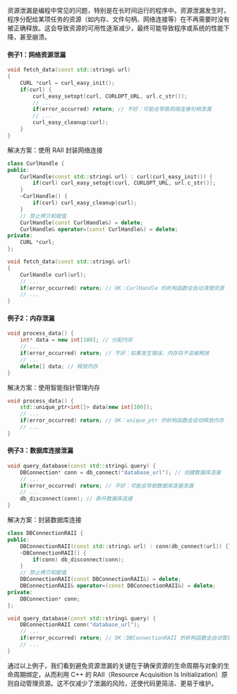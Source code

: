 
资源泄漏是编程中常见的问题，特别是在长时间运行的程序中。资源泄漏发生时，程序分配给某项任务的资源（如内存、文件句柄、网络连接等）在不再需要时没有被正确释放。这会导致资源的可用性逐渐减少，最终可能导致程序或系统的性能下降，甚至崩溃。

#### 例子1：网络资源泄漏

```cpp
void fetch_data(const std::string& url)
{
    CURL *curl = curl_easy_init();
    if(curl) {
        curl_easy_setopt(curl, CURLOPT_URL, url.c_str());
        // ...
        if(error_occurred) return; // 不好：可能会导致网络连接句柄泄漏
        // ...
        curl_easy_cleanup(curl);
    }
}
```

解决方案：使用 RAII 封装网络连接

```cpp
class CurlHandle {
public:
    CurlHandle(const std::string& url) : curl(curl_easy_init()) {
        if(curl) curl_easy_setopt(curl, CURLOPT_URL, url.c_str());
    }
    ~CurlHandle() {
        if(curl) curl_easy_cleanup(curl);
    }
    // 禁止拷贝和赋值
    CurlHandle(const CurlHandle&) = delete;
    CurlHandle& operator=(const CurlHandle&) = delete;
private:
    CURL *curl;
};

void fetch_data(const std::string& url)
{
    CurlHandle curl(url);
    // ...
    if(error_occurred) return; // OK：CurlHandle 的析构函数会自动清理资源
    // ...
}
```

#### 例子2：内存泄漏

```cpp
void process_data() {
    int* data = new int[100]; // 分配内存
    // ...
    if(error_occurred) return; // 不好：如果发生错误，内存将不会被释放
    // ...
    delete[] data; // 释放内存
}
```

解决方案：使用智能指针管理内存

```cpp
void process_data() {
    std::unique_ptr<int[]> data(new int[100]);
    // ...
    if(error_occurred) return; // OK：unique_ptr 的析构函数会自动释放内存
    // ...
}
```

#### 例子3：数据库连接泄漏

```cpp
void query_database(const std::string& query) {
    DBConnection* conn = db_connect("database_url"); // 创建数据库连接
    // ...
    if(error_occurred) return; // 不好：可能会导致数据库连接泄漏
    // ...
    db_disconnect(conn); // 断开数据库连接
}
```

解决方案：封装数据库连接

```cpp
class DBConnectionRAII {
public:
    DBConnectionRAII(const std::string& url) : conn(db_connect(url)) {}
    ~DBConnectionRAII() {
        if(conn) db_disconnect(conn);
    }
    // 禁止拷贝和赋值
    DBConnectionRAII(const DBConnectionRAII&) = delete;
    DBConnectionRAII& operator=(const DBConnectionRAII&) = delete;
private:
    DBConnection* conn;
};

void query_database(const std::string& query) {
    DBConnectionRAII conn("database_url");
    // ...
    if(error_occurred) return; // OK：DBConnectionRAII 的析构函数会自动管理数据库连接
    // ...
}
```

通过以上例子，我们看到避免资源泄漏的关键在于确保资源的生命周期与对象的生命周期绑定，从而利用 C++ 的 RAII（Resource Acquisition Is Initialization）原则自动管理资源。这不仅减少了泄漏的风险，还使代码更简洁、更易于维护。